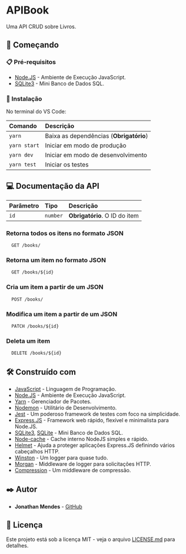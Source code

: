 # APIBook

Uma API CRUD sobre Livros. 

## 🚀 Começando

### 📋 Pré-requisitos

- [Node.JS](https://nodejs.org/pt-br/) - Ambiente de Execução JavaScript.
- [SQLite3](https://www.npmjs.com/package/sqlite3) - Mini Banco de Dados SQL.

### 🔧 Instalação

No terminal do VS Code:

| Comando     | Descrição                               |
|:------------|:----------------------------------------|
| `yarn`      | Baixa as dependências (**Obrigatório**)|
| `yarn start`| Iniciar em modo de produção             |
| `yarn dev`  | Iniciar em modo de desenvolvimento      |
| `yarn test` | Iniciar os testes                       |

## 💻 Documentação da API

| Parâmetro   | Tipo       | Descrição                                   |
| :---------- | :--------- | :------------------------------------------ |
| `id`      | `number` | **Obrigatório**. O ID do item |

### Retorna todos os itens no formato JSON

```http
  GET /books/
```

### Retorna um item no formato JSON

```http
  GET /books/${id}
```

### Cria um item a partir de um JSON

```http
  POST /books/
```

### Modifica um item a partir de um JSON

```http
  PATCH /books/${id}
```

### Deleta um item

```http
  DELETE /books/${id}
```

## 🛠️ Construído com

- [JavaScript](https://developer.mozilla.org/pt-BR/docs/Web/JavaScript) - Linguagem de Programação.
- [Node.JS](https://nodejs.org/pt-br/) - Ambiente de Execução JavaScript.
- [Yarn](https://yarnpkg.com/) - Gerenciador de Pacotes.
- [Nodemon](https://nodemon.io/) - Utilitário de Desenvolvimento.
- [Jest](https://jestjs.io/pt-BR/) - Um poderoso framework de testes com foco na simplicidade.
- [Express.JS](https://expressjs.com/pt-br/) - Framework web rápido, flexível e minimalista para Node.JS.
- [SQLite3](https://www.npmjs.com/package/sqlite3), [SQLite](https://www.sqlite.org/index.html) - Mini Banco de Dados SQL.
- [Node-cache](https://www.npmjs.com/package/node-cache?activeTab=readme) - Cache interno NodeJS simples e rápido.
- [Helmet](https://www.npmjs.com/package/helmet?activeTab=readme) - Ajuda a proteger aplicações Express.JS definindo vários cabeçalhos HTTP.
- [Winston](https://www.npmjs.com/package/winston#logging) - Um logger para quase tudo.
- [Morgan](https://www.npmjs.com/package/morgan?activeTab=readme) - Middleware de logger para solicitações HTTP.
- [Compression](https://www.npmjs.com/package/compression?activeTab=readme) - Um middleware de compressão.

## ✒️ Autor

- **Jonathan Mendes** - [GitHub](https://github.com/DevJonathanMendes)

## 📄 Licença

Este projeto está sob a licença MIT - veja o arquivo [LICENSE.md](https://github.com/DevJonathanMendes/APIBook/blob/master/LICENSE.md) para detalhes.
